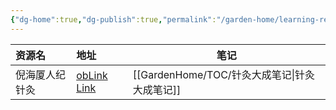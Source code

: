 ```yaml
---
{"dg-home":true,"dg-publish":true,"permalink":"/garden-home/learning-resources/","tags":"gardenEntry","dgPassFrontmatter":true}
---
```


| 资源名         | 地址                                                                                                                                | 笔记             |
|:-------------- |:----------------------------------------------------------------------------------------------------------------------------------- | ---------------- |
| 倪海厦人纪针灸 | [obLink](obsidian://web-open?url=https://www.bilibili.com/video/BV1mD4y1r7Df/) [Link](https://www.bilibili.com/video/BV1mD4y1r7Df/) | [[GardenHome/TOC/针灸大成笔记\|针灸大成笔记]] |

